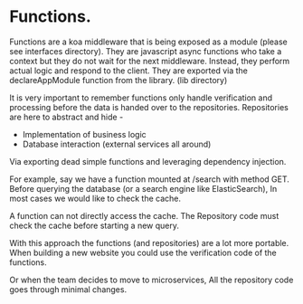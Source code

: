 # Functions.

Functions are a koa middleware that is being exposed as a module (please see interfaces directory).
They are javascript async functions who take a context but they do not wait for the next middleware.
Instead, they perform actual logic and respond to the client.
They are exported via the declareAppModule function from the library. (lib directory)

It is very important to remember functions only handle verification and processing before the data is handed over to the repositories.
Repositories are here to abstract and hide -
* Implementation of business logic
* Database interaction (external services all around)

Via exporting dead simple functions and leveraging dependency injection.

For example, say we have a function mounted at /search with method GET.
Before querying the database (or a search engine like ElasticSearch),
In most cases we would like to check the cache.

A function can not directly access the cache.
The Repository code must check the cache before starting a new query.

With this approach the functions (and repositories) are a lot more portable.
When building a new website you could use the verification code of the functions.

Or when the team decides to move to microservices,
All the repository code goes through minimal changes.

